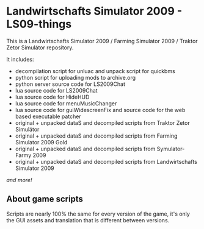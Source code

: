 # Landwirtschafts Simulator 2009 - LS09-things
This is a Landwirtschafts Simulator 2009 / Farming Simulator 2009 / Traktor Zetor Simulátor repository.


It includes:
* decompilation script for unluac and unpack script for quickbms
* python script for uploading mods to archive.org
* python server source code for LS2009Chat
* lua source code for LS2009Chat
* lua source code for HideHUD
* lua source code for menuMusicChanger
* lua source code for guiWidescreenFix and source code for the web based executable patcher
* original + unpacked dataS and decompiled scripts from Traktor Zetor Simulátor
* original + unpacked dataS and decompiled scripts from Farming Simulator 2009 Gold
* original + unpacked dataS and decompiled scripts from Symulator-Farmy 2009
* original + unpacked dataS and decompiled scripts from Landwirtschafts Simulator 2009

*and more!*

## About game scripts
Scripts are nearly 100% the same for every version of the game, it's only the GUI assets and translation that is different between versions.
